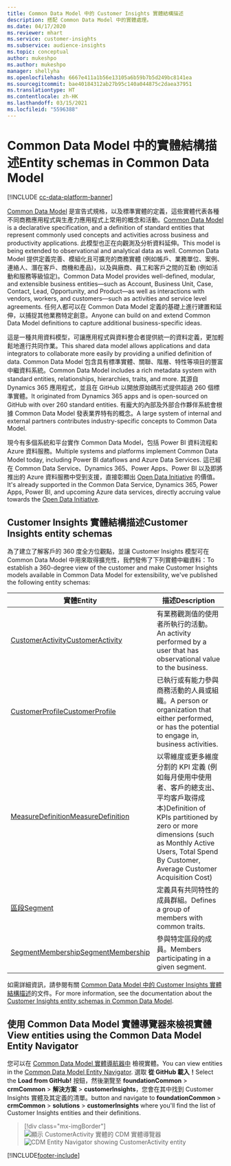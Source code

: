 ```yaml
---
title: Common Data Model 中的 Customer Insights 實體結構描述
description: 搭配 Common Data Model 中的實體處理。
ms.date: 04/17/2020
ms.reviewer: mhart
ms.service: customer-insights
ms.subservice: audience-insights
ms.topic: conceptual
author: mukeshpo
ms.author: mukeshpo
manager: shellyha
ms.openlocfilehash: 6667e411a1b56e13105a6b59b7b5d249bc8141ea
ms.sourcegitcommit: bae40184312ab27b95c140a044875c2daea37951
ms.translationtype: HT
ms.contentlocale: zh-HK
ms.lasthandoff: 03/15/2021
ms.locfileid: "5596388"
---
```

# <a name="entity-schemas-in-common-data-model"></a><span data-ttu-id="f6a42-103">Common Data Model 中的實體結構描述</span><span class="sxs-lookup"><span data-stu-id="f6a42-103">Entity schemas in Common Data Model</span></span>

[!INCLUDE [cc-data-platform-banner](../includes/cc-data-platform-banner.md)]

<span data-ttu-id="f6a42-104">[Common Data Model](/common-data-model/) 是宣告式規格，以及標準實體的定義，這些實體代表各種不同商務應用程式與生產力應用程式上常用的概念和活動。</span><span class="sxs-lookup"><span data-stu-id="f6a42-104">[Common Data Model](/common-data-model/) is a declarative specification, and a definition of standard entities that represent commonly used concepts and activities across business and productivity applications.</span></span> <span data-ttu-id="f6a42-105">此模型也正在向觀測及分析資料延伸。</span><span class="sxs-lookup"><span data-stu-id="f6a42-105">This model is being extended to observational and analytical data as well.</span></span> <span data-ttu-id="f6a42-106">Common Data Model 提供定義完善、模組化且可擴充的商務實體 (例如帳戶、業務單位、案例、連絡人、潛在客戶、商機和產品)，以及與廠商、員工和客戶之間的互動 (例如活動和服務等級協定)。</span><span class="sxs-lookup"><span data-stu-id="f6a42-106">Common Data Model provides well-defined, modular, and extensible business entities—such as Account, Business Unit, Case, Contact, Lead, Opportunity, and Product—as well as interactions with vendors, workers, and customers—such as activities and service level agreements.</span></span> <span data-ttu-id="f6a42-107">任何人都可以在 Common Data Model 定義的基礎上進行建置和延伸，以捕捉其他業務特定創意。</span><span class="sxs-lookup"><span data-stu-id="f6a42-107">Anyone can build on and extend Common Data Model definitions to capture additional business-specific ideas.</span></span>

<span data-ttu-id="f6a42-108">這是一種共用資料模型，可讓應用程式與資料整合者提供統一的資料定義，更加輕鬆地進行共同作業。</span><span class="sxs-lookup"><span data-stu-id="f6a42-108">This shared data model allows applications and data integrators to collaborate more easily by providing a unified definition of data.</span></span> <span data-ttu-id="f6a42-109">Common Data Model 包含具有標準實體、關聯、階層、特性等項目的豐富中繼資料系統。</span><span class="sxs-lookup"><span data-stu-id="f6a42-109">Common Data Model includes a rich metadata system with standard entities, relationships, hierarchies, traits, and more.</span></span> <span data-ttu-id="f6a42-110">其源自 Dynamics 365 應用程式，並且在 GitHub 以開放原始碼形式提供超過 260 個標準實體。</span><span class="sxs-lookup"><span data-stu-id="f6a42-110">It originated from Dynamics 365 apps and is open-sourced on GitHub with over 260 standard entities.</span></span> <span data-ttu-id="f6a42-111">有龐大的內部及外部合作夥伴系統會根據 Common Data Model 發表業界特有的概念。</span><span class="sxs-lookup"><span data-stu-id="f6a42-111">A large system of internal and external partners contributes industry-specific concepts to Common Data Model.</span></span>

<span data-ttu-id="f6a42-112">現今有多個系統和平台實作 Common Data Model，包括 Power BI 資料流程和 Azure 資料服務。</span><span class="sxs-lookup"><span data-stu-id="f6a42-112">Multiple systems and platforms implement Common Data Model today, including Power BI dataflows and Azure Data Services.</span></span> <span data-ttu-id="f6a42-113">這已經在 Common Data Service、Dynamics 365、Power Apps、Power BI 以及即將推出的 Azure 資料服務中受到支援，直接彰顯出 [Open Data Initiative](https://www.microsoft.com/open-data-initiative) 的價值。</span><span class="sxs-lookup"><span data-stu-id="f6a42-113">It's already supported in the Common Data Service, Dynamics 365, Power Apps, Power BI, and upcoming Azure data services, directly accruing value towards the [Open Data Initiative](https://www.microsoft.com/open-data-initiative).</span></span>

## <a name="customer-insights-entity-schemas"></a><span data-ttu-id="f6a42-114">Customer Insights 實體結構描述</span><span class="sxs-lookup"><span data-stu-id="f6a42-114">Customer Insights entity schemas</span></span>

<span data-ttu-id="f6a42-115">為了建立了解客戶的 360 度全方位觀點，並讓 Customer Insights 模型可在 Common Data Model 中用來取得擴充性，我們發佈了下列實體中繼資料：</span><span class="sxs-lookup"><span data-stu-id="f6a42-115">To establish a 360-degree view of the customer and make Customer Insights models available in Common Data Model for extensibility, we've published the following entity schemas:</span></span>

| <span data-ttu-id="f6a42-116">實體</span><span class="sxs-lookup"><span data-stu-id="f6a42-116">Entity</span></span> | <span data-ttu-id="f6a42-117">描述</span><span class="sxs-lookup"><span data-stu-id="f6a42-117">Description</span></span> |
|---------|---------|
|[<span data-ttu-id="f6a42-118">CustomerActivity</span><span class="sxs-lookup"><span data-stu-id="f6a42-118">CustomerActivity</span></span>](/common-data-model/schema/core/applicationcommon/foundationcommon/crmcommon/solutions/customerinsights/customeractivity) | <span data-ttu-id="f6a42-119">有業務觀測值的使用者所執行的活動。</span><span class="sxs-lookup"><span data-stu-id="f6a42-119">An activity performed by a user that has observational value to the business.</span></span> |
|[<span data-ttu-id="f6a42-120">CustomerProfile</span><span class="sxs-lookup"><span data-stu-id="f6a42-120">CustomerProfile</span></span>](/common-data-model/schema/core/applicationcommon/foundationcommon/crmcommon/solutions/customerinsights/customerprofile) | <span data-ttu-id="f6a42-121">已執行或有能力參與商務活動的人員或組織。</span><span class="sxs-lookup"><span data-stu-id="f6a42-121">A person or organization that either performed, or has the potential to engage in, business activities.</span></span> |
|[<span data-ttu-id="f6a42-122">MeasureDefinition</span><span class="sxs-lookup"><span data-stu-id="f6a42-122">MeasureDefinition</span></span>](/common-data-model/schema/core/applicationcommon/foundationcommon/crmcommon/solutions/customerinsights/measuredefinition) | <span data-ttu-id="f6a42-123">以零維度或更多維度分割的 KPI 定義 (例如每月使用中使用者、客戶的總支出、平均客戶取得成本)</span><span class="sxs-lookup"><span data-stu-id="f6a42-123">Definition of KPIs partitioned by zero or more dimensions (such as Monthly Active Users, Total Spend By Customer, Average Customer Acquisition Cost)</span></span> |
|[<span data-ttu-id="f6a42-124">區段</span><span class="sxs-lookup"><span data-stu-id="f6a42-124">Segment</span></span>](/common-data-model/schema/core/applicationcommon/foundationcommon/crmcommon/solutions/customerinsights/segment) | <span data-ttu-id="f6a42-125">定義具有共同特性的成員群組。</span><span class="sxs-lookup"><span data-stu-id="f6a42-125">Defines a group of members with common traits.</span></span> |
|[<span data-ttu-id="f6a42-126">SegmentMembership</span><span class="sxs-lookup"><span data-stu-id="f6a42-126">SegmentMembership</span></span>](/common-data-model/schema/core/applicationcommon/foundationcommon/crmcommon/solutions/customerinsights/segmentmembership) | <span data-ttu-id="f6a42-127">參與特定區段的成員。</span><span class="sxs-lookup"><span data-stu-id="f6a42-127">Members participating in a given segment.</span></span> |

<span data-ttu-id="f6a42-128">如需詳細資訊，請參閱有關 [Common Data Model 中的 Customer Insights 實體結構描述](/common-data-model/schema/core/applicationcommon/foundationcommon/crmcommon/solutions/customerinsights/overview)的文件。</span><span class="sxs-lookup"><span data-stu-id="f6a42-128">For more information, see the documentation about the [Customer Insights entity schemas in Common Data Model](/common-data-model/schema/core/applicationcommon/foundationcommon/crmcommon/solutions/customerinsights/overview).</span></span>

## <a name="view-entities-using-the-common-data-model-entity-navigator"></a><span data-ttu-id="f6a42-129">使用 Common Data Model 實體導覽器來檢視實體</span><span class="sxs-lookup"><span data-stu-id="f6a42-129">View entities using the Common Data Model Entity Navigator</span></span>

<span data-ttu-id="f6a42-130">您可以在 [Common Data Model 實體導航器中](https://microsoft.github.io/CDM/) 檢視實體。</span><span class="sxs-lookup"><span data-stu-id="f6a42-130">You can view entities in the [Common Data Model Entity Navigator](https://microsoft.github.io/CDM/).</span></span> <span data-ttu-id="f6a42-131">選取 **從 GitHub 載入！**</span><span class="sxs-lookup"><span data-stu-id="f6a42-131">Select the **Load from GitHub!**</span></span> <span data-ttu-id="f6a42-132">按鈕，然後瀏覽至 **foundationCommon** > **crmCommon** > **解決方案** > **customerInsights**，您會在其中找到 Customer Insights 實體及其定義的清單。</span><span class="sxs-lookup"><span data-stu-id="f6a42-132">button and navigate to **foundationCommon** > **crmCommon** > **solutions** > **customerInsights** where you'll find the list of Customer Insights entities and their definitions.</span></span>
> [!div class="mx-imgBorder"]
> <span data-ttu-id="f6a42-133">![顯示 CustomerActivity 實體的 CDM 實體導覽器](media/CDM-entity-navigator.png "顯示 CustomerActivity 實體的 CDM 實體導覽器")</span><span class="sxs-lookup"><span data-stu-id="f6a42-133">![CDM Entity Navigator showing CustomerActivity entity](media/CDM-entity-navigator.png "CDM Entity Navigator showing CustomerActivity entity")</span></span>


[!INCLUDE[footer-include](../includes/footer-banner.md)]